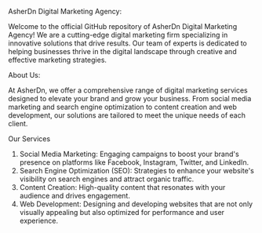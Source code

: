 AsherDn Digital Marketing Agency:

Welcome to the official GitHub repository of AsherDn Digital Marketing Agency! We are a cutting-edge digital marketing firm specializing in innovative solutions that drive results. Our team of experts is dedicated to helping businesses thrive in the digital landscape through creative and effective marketing strategies.

About Us:

At AsherDn, we offer a comprehensive range of digital marketing services designed to elevate your brand and grow your business. From social media marketing and search engine optimization to content creation and web development, our solutions are tailored to meet the unique needs of each client.

Our Services
1. Social Media Marketing: Engaging campaigns to boost your brand's presence on platforms like Facebook, Instagram, Twitter, and LinkedIn.
2. Search Engine Optimization (SEO): Strategies to enhance your website's visibility on search engines and attract organic traffic.
3. Content Creation: High-quality content that resonates with your audience and drives engagement.
4. Web Development: Designing and developing websites that are not only visually appealing but also optimized for performance and user experience.
